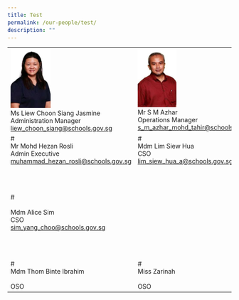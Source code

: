 ```yaml
---
title: Test
permalink: /our-people/test/
description: ""
---
```

|                                                                                                       |                                                                                |                                                                                       |
|-------------------------------------------------------------------------------------------------------|--------------------------------------------------------------------------------|---------------------------------------------------------------------------------------|
| <img src="/images/Liew%20Choon%20Siang%20Jasmine%20Ms.jpg" style="width:33%"><br>Ms Liew Choon Siang Jasmine<br>Administration Manager<br>liew_choon_siang@schools.gov.sg | <img src="/images/S%20M%20Azhar%20B%20Mohamed%20Tahir%20Mr.jpg" style="width:33%"><br>Mr S M Azhar<br>Operations Manager<br>s_m_azhar_mohd_tahir@schools.gov.sg | <img src="/images/Ashfar%20Badarudeen%20Mr%20copy.jpg" style="width:33%"><br>Mr Ashfar Badarudeen<br>ICT Manager<br>ashfar_badarudeen@schools.gov.sg          |
| #<br>Mr Mohd Hezan Rosli<br>Admin Executive<br>muhammad_hezan_rosli@schools.gov.sg                    | #<br>Mdm Lim Siew Hua<br>CSO<br>lim_siew_hua_a@schools.gov.sg                  | #<br>Ms Josephine Cheong<br>CSO<br>cheong_lai_kheng@schools.gov.sg                    |
| <br>#<br><br>Mdm Alice Sim<br>CSO<br>sim_yang_choo@schools.gov.sg                                     | <br><br><br><br><br><br><br><br><br><br><br>                                   | <br>#<br><br>Mdm Siti Noor Azizah<br><br>OSO<br>siti_noor_azizah_rapie@schools.gov.sg |
|                               <br>#<br>Mdm Thom Binte Ibrahim<br><br>OSO                              |                        <br>#<br>Miss Zarinah<br><br>OSO                        |                             <br>#<br>Mr Lek Ah Piew<br>OSO                            |
